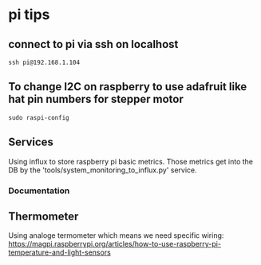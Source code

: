 # pi tips

## connect to pi via ssh on localhost
`ssh pi@192.168.1.104`

## To change I2C on raspberry to use adafruit like hat pin numbers for stepper motor
`sudo raspi-config`

## Services
Using influx to store raspberry pi basic metrics. Those metrics get into the DB by the 'tools/system_monitoring_to_influx.py' service. 

### Documentation
## Thermometer
Using analoge termometer which means we need specific wiring:
https://magpi.raspberrypi.org/articles/how-to-use-raspberry-pi-temperature-and-light-sensors
